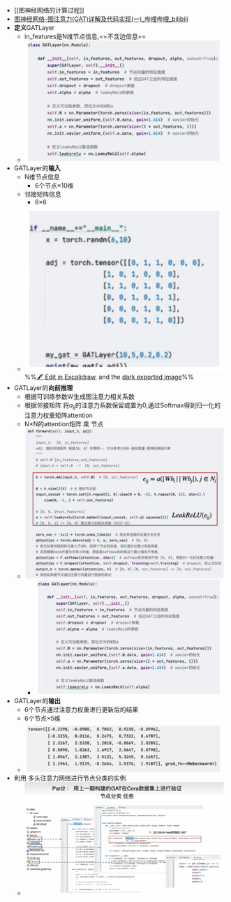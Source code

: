 - [[图神经网络的计算过程]]
- [图神经网络-图注意力(GAT)详解及代码实现(一)_哔哩哔哩_bilibili](https://www.bilibili.com/video/BV1wP411T7dr/?spm_id_from=333.788&vd_source=a035df14d498cc5a51f3299bc26b3e65)
- **定义**GATLayer
	- in_features是N维节点信息,==不含边信息==
	- ![](attachments/Pasted%20image%2020230109120014.png)
- GATLayer的**输入**
	- N维节点信息
		- 6个节点×10维
	- 邻接矩阵信息
		- 6×6
	- ![](attachments/%E5%9B%BE%E6%B3%A8%E6%84%8F%E5%8A%9B%E7%BD%91%E7%BB%9CGAT%202023-01-09%2011.55.48.excalidraw.svg)%%[🖋 Edit in Excalidraw](attachments/%E5%9B%BE%E6%B3%A8%E6%84%8F%E5%8A%9B%E7%BD%91%E7%BB%9CGAT%202023-01-09%2011.55.48.excalidraw.md), and the [dark exported image](attachments/%E5%9B%BE%E6%B3%A8%E6%84%8F%E5%8A%9B%E7%BD%91%E7%BB%9CGAT%202023-01-09%2011.55.48.excalidraw.dark.svg)%%
- GATLayer的**向前推理**
	- 根据可训练参数W生成图注意力相关系数
	- 根据邻接矩阵 将$a_{ij}$的注意力系数保留或置为0,通过Softmax得到归一化的注意力权重矩阵attention
	- N×N的attention矩阵 乘 节点
	- ![](attachments/Pasted%20image%2020230109120111.png)
		- ![](attachments/Pasted%20image%2020230109120014.png)
- GATLayer的**输出**
	- 6个节点通过注意力权重进行更新后的结果
	- 6个节点×5维
	- ![](attachments/Pasted%20image%2020230109115700.png)
- 利用 多头注意力网络进行节点分类的实例
	- ![](attachments/Pasted%20image%2020230110170515.png)